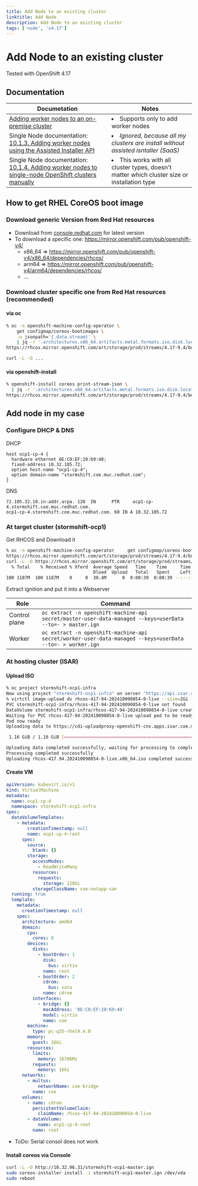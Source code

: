 ```yaml
---
title: Add Node to an existing cluster
linktitle: Add Node
description: Add Node to an existing cluster
tags: ['node', 'v4.17']
---
```


# Add Node to an existing cluster

Tested with OpenShift 4.17

## Documentation

|Documetation|Notes|
|---|---|
|[Adding worker nodes to an on-premise cluster](https://docs.redhat.com/en/documentation/openshift_container_platform/4.17/html/nodes/working-with-nodes#adding-node-iso)| <li>Supports only to add worker nodes</li>|
|Single Node documentation: [10.1.3. Adding worker nodes using the Assisted Installer API](https://docs.redhat.com/en/documentation/openshift_container_platform/4.17/html/nodes/worker-nodes-for-single-node-openshift-clusters#adding-worker-nodes-using-the-assisted-installer-api)|<li>*Ignored, because all my clusters are install without assisted isntaller (SaaS)*</li>|
|Single Node documentation: [10.1.4. Adding worker nodes to single-node OpenShift clusters manually](https://docs.redhat.com/en/documentation/openshift_container_platform/4.17/html/nodes/worker-nodes-for-single-node-openshift-clusters#sno-adding-worker-nodes-to-single-node-clusters-manually_add-workers)|<li>This works with all cluster types, doesn't matter which cluster size or installation type</li>|

## How to get RHEL CoreOS boot image

### Download generic Version from Red Hat resources
* Download from [console.redhat.com](https://console.redhat.com/openshift/install/platform-agnostic/user-provisioned) for latest version
* To download a specific one: <https://mirror.openshift.com/pub/openshift-v4/>
    * x86_64 => <https://mirror.openshift.com/pub/openshift-v4/x86_64/dependencies/rhcos/>
    * arm64 => <https://mirror.openshift.com/pub/openshift-v4/arm64/dependencies/rhcos/>
    * ...

### Download cluster specific one from Red Hat resources (recommended)

#### via oc 

```bash
% oc -n openshift-machine-config-operator \
    get configmap/coreos-bootimages \
    -o jsonpath='{.data.stream}' \
    | jq -r '.architectures.x86_64.artifacts.metal.formats.iso.disk.location'
https://rhcos.mirror.openshift.com/art/storage/prod/streams/4.17-9.4/builds/417.94.202410090854-0/x86_64/rhcos-417.94.202410090854-0-live.x86_64.iso

curl -L -O ...
```

#### via openshift-install 

```bash
% openshift-install coreos print-stream-json \
  | jq -r '.architectures.x86_64.artifacts.metal.formats.iso.disk.location'
https://rhcos.mirror.openshift.com/art/storage/prod/streams/4.17-9.4/builds/417.94.202410090854-0/x86_64/rhcos-417.94.202410090854-0-live.x86_64.iso

```


## Add node in my case

### Configure DHCP & DNS

DHCP
```
host ocp1-cp-4 {
  hardware ethernet 0E:C0:EF:20:69:48;
  fixed-address 10.32.105.72;
  option host-name "ocp1-cp-4";
  option domain-name "stormshift.coe.muc.redhat.com";
}
```

DNS
```
72.105.32.10.in-addr.arpa. 120  IN      PTR     ocp1-cp-4.stormshift.coe.muc.redhat.com.
ocp1-cp-4.stormshift.coe.muc.redhat.com. 60 IN A 10.32.105.72
```

### At target cluster (stormshift-ocp1)

Get RHCOS and Download it
```bash
% oc -n openshift-machine-config-operator     get configmap/coreos-bootimages     -o jsonpath='{.data.stream}'     | jq -r '.architectures.x86_64.artifacts.metal.formats.iso.disk.location'
https://rhcos.mirror.openshift.com/art/storage/prod/streams/4.17-9.4/builds/417.94.202410090854-0/x86_64/rhcos-417.94.202410090854-0-live.x86_64.iso
curl -L -O https://rhcos.mirror.openshift.com/art/storage/prod/streams/4.17-9.4/builds/417.94.202410090854-0/x86_64/rhcos-417.94.202410090854-0-live.x86_64.iso
  % Total    % Received % Xferd  Average Speed   Time    Time     Time  Current
                                 Dload  Upload   Total   Spent    Left  Speed
100 1187M  100 1187M    0     0  30.4M      0  0:00:39  0:00:39 --:--:-- 32.9M
```

Extract ignition and put it into a Webserver

|Role|Command|
|---|---|
|Control plane|`oc extract -n openshift-machine-api secret/master-user-data-managed --keys=userData --to=- > master.ign`|
|Worker|`oc extract -n openshift-machine-api secret/worker-user-data-managed --keys=userData --to=- > worker.ign`

### At hosting cluster (ISAR)

#### Upload ISO
```bash
% oc project stormshift-ocp1-infra
Now using project "stormshift-ocp1-infra" on server "https://api.isar.coe.muc.redhat.com:6443".
% virtctl image-upload dv rhcos-417-94-202410090854-0-live --size=2Gi --storage-class coe-netapp-nas --image-path rhcos-417.94.202410090854-0-live.x86_64.iso
PVC stormshift-ocp1-infra/rhcos-417-94-202410090854-0-live not found
DataVolume stormshift-ocp1-infra/rhcos-417-94-202410090854-0-live created
Waiting for PVC rhcos-417-94-202410090854-0-live upload pod to be ready...
Pod now ready
Uploading data to https://cdi-uploadproxy-openshift-cnv.apps.isar.coe.muc.redhat.com

 1.16 GiB / 1.16 GiB [===================================================================================================================================] 100.00% 11s

Uploading data completed successfully, waiting for processing to complete, you can hit ctrl-c without interrupting the progress
Processing completed successfully
Uploading rhcos-417.94.202410090854-0-live.x86_64.iso completed successfully
```

#### Create VM

```yaml
apiVersion: kubevirt.io/v1
kind: VirtualMachine
metadata:
  name: ocp1-cp-4
  namespace: stormshift-ocp1-infra
spec:
  dataVolumeTemplates:
    - metadata:
        creationTimestamp: null
        name: ocp1-cp-4-root
      spec:
        source:
          blank: {}
        storage:
          accessModes:
            - ReadWriteMany
          resources:
            requests:
              storage: 120Gi
          storageClassName: coe-netapp-san
  running: true
  template:
    metadata:
      creationTimestamp: null
    spec:
      architecture: amd64
      domain:
        cpu:
          cores: 8
        devices:
          disks:
            - bootOrder: 1
              disk:
                bus: virtio
              name: root
            - bootOrder: 2
              cdrom:
                bus: sata
              name: cdrom
          interfaces:
            - bridge: {}
              macAddress: '0E:C0:EF:20:69:48'
              model: virtio
              name: coe
        machine:
          type: pc-q35-rhel9.4.0
        memory:
          guest: 16Gi
        resources:
          limits:
            memory: 16706Mi
          requests:
            memory: 16Gi
      networks:
        - multus:
            networkName: coe-bridge
          name: coe
      volumes:
        - name: cdrom
          persistentVolumeClaim:
            claimName: rhcos-417-94-202410090854-0-live
        - dataVolume:
            name: ocp1-cp-4-root
          name: root
```

* ToDo: Serial consol does not work


#### Install coreos via Console

```bash
curl -L -O http://10.32.96.31/stormshift-ocp1-master.ign
sudo coreos-installer install -i stormshift-ocp1-master.ign /dev/vda
sudo reboot
```
